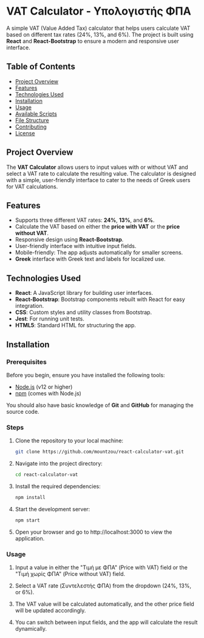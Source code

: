 # VAT Calculator - Υπολογιστής ΦΠΑ

A simple VAT (Value Added Tax) calculator that helps users calculate VAT based on different tax rates (24%, 13%, and 6%). The project is built using **React** and **React-Bootstrap** to ensure a modern and responsive user interface.

## Table of Contents

- [Project Overview](#project-overview)
- [Features](#features)
- [Technologies Used](#technologies-used)
- [Installation](#installation)
- [Usage](#usage)
- [Available Scripts](#available-scripts)
- [File Structure](#file-structure)
- [Contributing](#contributing)
- [License](#license)

## Project Overview

The **VAT Calculator** allows users to input values with or without VAT and select a VAT rate to calculate the resulting value. The calculator is designed with a simple, user-friendly interface to cater to the needs of Greek users for VAT calculations.

## Features

- Supports three different VAT rates: **24%**, **13%**, and **6%**.
- Calculate the VAT based on either the **price with VAT** or the **price without VAT**.
- Responsive design using **React-Bootstrap**.
- User-friendly interface with intuitive input fields.
- Mobile-friendly: The app adjusts automatically for smaller screens.
- **Greek** interface with Greek text and labels for localized use.

## Technologies Used

- **React**: A JavaScript library for building user interfaces.
- **React-Bootstrap**: Bootstrap components rebuilt with React for easy integration.
- **CSS**: Custom styles and utility classes from Bootstrap.
- **Jest**: For running unit tests.
- **HTML5**: Standard HTML for structuring the app.

## Installation

### Prerequisites

Before you begin, ensure you have installed the following tools:

- [Node.js](https://nodejs.org/) (v12 or higher)
- [npm](https://www.npmjs.com/) (comes with Node.js)

You should also have basic knowledge of **Git** and **GitHub** for managing the source code.

### Steps

1. Clone the repository to your local machine:

   ```bash
   git clone https://github.com/mountzou/react-calculator-vat.git

2. Navigate into the project directory:
    ```bash
    cd react-calculator-vat

3. Install the required dependencies:
    ```bash
    npm install

4. Start the development server:
    ```bash
    npm start

5. Open your browser and go to http://localhost:3000 to view the application.

### Usage

1. Input a value in either the "Τιμή με ΦΠΑ" (Price with VAT) field or the "Τιμή χωρίς ΦΠΑ" (Price without VAT) field.

2. Select a VAT rate (Συντελεστής ΦΠΑ) from the dropdown (24%, 13%, or 6%).

3. The VAT value will be calculated automatically, and the other price field will be updated accordingly.

4. You can switch between input fields, and the app will calculate the result dynamically.
